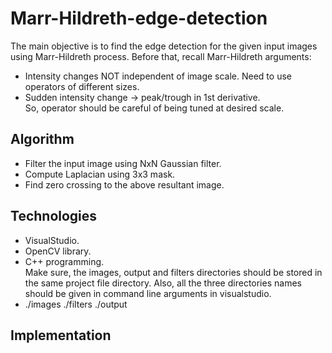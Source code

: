 # Marr-Hildreth-edge-detection
The main objective is to find the edge detection for the given input images using Marr-Hildreth process.
Before that, recall Marr-Hildreth arguments:
* Intensity changes NOT independent of image scale. Need to use operators of different sizes.
* Sudden intensity change -> peak/trough in 1st derivative.<br />
So, operator should be careful of being tuned at desired scale.

## Algorithm
* Filter the input image using NxN Gaussian filter.
* Compute Laplacian using 3x3 mask.
* Find zero crossing to the above resultant image.
## Technologies
* VisualStudio.
* OpenCV library.
* C++ programming.<br />
Make sure, the images, output and filters directories should be stored in the same project file directory. Also, all the three directories names should be given in command line arguments in visualstudio.
* ./images ./filters ./output
## Implementation

